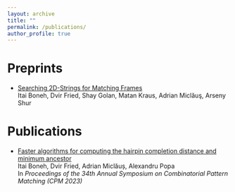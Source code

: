 ```yaml
---
layout: archive
title: ""
permalink: /publications/
author_profile: true
---
```


<h1>Preprints</h1>

* [Searching 2D-Strings for Matching Frames](https://arxiv.org/pdf/2310.02670.pdf)\
Itai Boneh, Dvir Fried, Shay Golan, Matan Kraus, Adrian Miclăuş, Arseny Shur

<h1>Publications</h1>

* [Faster algorithms for computing the hairpin completion distance and minimum ancestor](https://drops.dagstuhl.de/storage/00lipics/lipics-vol259-cpm2023/LIPIcs.CPM.2023.5/LIPIcs.CPM.2023.5.pdf)\
Itai Boneh, Dvir Fried, Adrian Miclăuș, Alexandru Popa\
In <i>Proceedings of the 34th Annual Symposium on Combinatorial Pattern Matching (CPM 2023)</i>


<!-- {% if author.googlescholar %}
  You can also find my articles on <u><a href="{{author.googlescholar}}">my Google Scholar profile</a>.</u>
{% endif %}

{% include base_path %}

{% for post in site.publications reversed %}
  {% include archive-single.html %}
{% endfor %} -->
